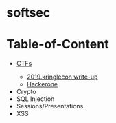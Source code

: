 # softsec

# Table-of-Content
<ul>
  <li><a href="https://psinghbh.github.io/softsec.github.io/ctf/">CTFs</a></li>
    <ul>
      <li><a href="https://github.com/psinghbh/softsec.github.io/ctf/2019.kringlecon/">2019.kringlecon write-up</a></li>
      <li><a href="https://psinghbh.github.io/softsec.github.io/ctf/">Hackerone</a></li>
    </ul>
  <li>Crypto</li>
  <li>SQL Injection</li>
  <li>Sessions/Presentations</li>
  <li>XSS</li>
</ul>

